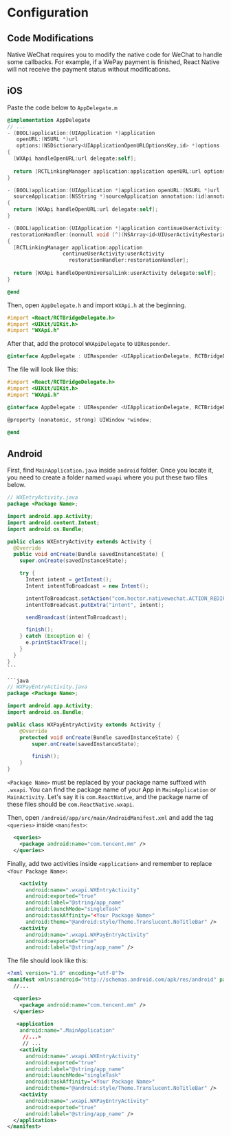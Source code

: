 # Configuration

## Code Modifications

Native WeChat requires you to modify the native code for WeChat to handle some callbacks. For example, if a WePay payment is finished, React Native will not receive the payment status without modifications.

## iOS

Paste the code below to  `AppDelegate.m`

```objective-c
@implementation AppDelegate
// ...
- (BOOL)application:(UIApplication *)application
   openURL:(NSURL *)url
   options:(NSDictionary<UIApplicationOpenURLOptionsKey,id> *)options
{
  [WXApi handleOpenURL:url delegate:self];
  
  return [RCTLinkingManager application:application openURL:url options:options];
}

- (BOOL)application:(UIApplication *)application openURL:(NSURL *)url
  sourceApplication:(NSString *)sourceApplication annotation:(id)annotation
{
  return [WXApi handleOpenURL:url delegate:self];
}

- (BOOL)application:(UIApplication *)application continueUserActivity:(nonnull NSUserActivity *)userActivity
 restorationHandler:(nonnull void (^)(NSArray<id<UIUserActivityRestoring>> * _Nullable))restorationHandler
{
  [RCTLinkingManager application:application
                  continueUserActivity:userActivity
                    restorationHandler:restorationHandler];
  
  return [WXApi handleOpenUniversalLink:userActivity delegate:self];
}

@end
```

Then, open `AppDelegate.h` and import `WXApi.h` at the beginning.
```objective-c
#import <React/RCTBridgeDelegate.h>
#import <UIKit/UIKit.h>
#import "WXApi.h"
```

After that, add the protocol `WXApiDelegate` to `UIResponder`.

```objective-c
@interface AppDelegate : UIResponder <UIApplicationDelegate, RCTBridgeDelegate, WXApiDelegate>
```

The file will look like this:

```objective-c
#import <React/RCTBridgeDelegate.h>
#import <UIKit/UIKit.h>
#import "WXApi.h"

@interface AppDelegate : UIResponder <UIApplicationDelegate, RCTBridgeDelegate, WXApiDelegate>

@property (nonatomic, strong) UIWindow *window;

@end
```

## Android

First, find `MainApplication.java` inside `android` folder. Once you locate it, you need to create a folder named `wxapi` where you put these two files below.
````java
// WXEntryActivity.java
package <Package Name>;

import android.app.Activity;
import android.content.Intent;
import android.os.Bundle;

public class WXEntryActivity extends Activity {
  @Override
  public void onCreate(Bundle savedInstanceState) {
    super.onCreate(savedInstanceState);

    try {
      Intent intent = getIntent();
      Intent intentToBroadcast = new Intent();

      intentToBroadcast.setAction("com.hector.nativewechat.ACTION_REDIRECT_INTENT");
      intentToBroadcast.putExtra("intent", intent);

      sendBroadcast(intentToBroadcast);

      finish();
    } catch (Exception e) {
      e.printStackTrace();
    }
  }
}
```

```java
// WXPayEntryActivity.java
package <Package Name>;

import android.app.Activity;
import android.os.Bundle;

public class WXPayEntryActivity extends Activity {
    @Override
    protected void onCreate(Bundle savedInstanceState) {
        super.onCreate(savedInstanceState);

        finish();
    }
}

````

`<Package Name>` must be replaced by your package name suffixed with `.wxapi`. You can find the package name of your App in `MainApplication` or `MainActivity`. Let's say it is `com.ReactNative`, and the package name of these files should be `com.ReactNative.wxapi`.

Then, open `/android/app/src/main/AndroidManifest.xml` and add the tag `<queries>` inside `<manifest>`:

```xml
  <queries>
    <package android:name="com.tencent.mm" />
  </queries>
```

Finally, add two activities inside `<application>` and remember to replace `<Your Package Name>`:

 ```xml
     <activity
       android:name=".wxapi.WXEntryActivity"
       android:exported="true"
       android:label="@string/app_name"
       android:launchMode="singleTask"
       android:taskAffinity="<Your Package Name>"
       android:theme="@android:style/Theme.Translucent.NoTitleBar" />
     <activity
       android:name=".wxapi.WXPayEntryActivity"
       android:exported="true"
       android:label="@string/app_name" />
 ```

The file should look like this:

```xml
<?xml version="1.0" encoding="utf-8"?>
<manifest xmlns:android="http://schemas.android.com/apk/res/android" package="<Your Package Name>">
  //...

  <queries>
    <package android:name="com.tencent.mm" />
  </queries>
  
   <application
    android:name=".MainApplication"
     //...>
     // ...
    <activity
      android:name=".wxapi.WXEntryActivity"
      android:exported="true"
      android:label="@string/app_name"
      android:launchMode="singleTask"
      android:taskAffinity="<Your Package Name>"
      android:theme="@android:style/Theme.Translucent.NoTitleBar" />
    <activity
      android:name=".wxapi.WXPayEntryActivity"
      android:exported="true"
      android:label="@string/app_name" />
  </application>
</manifest>
```

